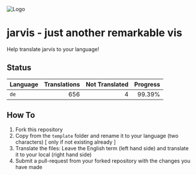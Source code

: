 ![Logo](https://raw.githubusercontent.com/Zefau/ioBroker.jarvis/master/admin/jarvis.png)

# jarvis - just another remarkable vis

Help translate jarvis to your language!

## Status
| Language | Translations | Not Translated | Progress |
|:- | -:| -:| -:|
| `de` | 656 | 4 | 99.39% |


## How To

1. Fork this repository
2. Copy from the `template` folder and rename it to your language (two characters) [ only if not existing already ]
3. Translate the files: Leave the English term (left hand side) and translate it to your local (right hand side)
4. Submit a pull-request from your forked repository with the changes you have made
